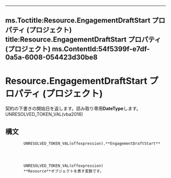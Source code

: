 

---
ms.Toctitle:Resource.EngagementDraftStart プロパティ (プロジェクト)
title:Resource.EngagementDraftStart プロパティ (プロジェクト)
ms.ContentId:54f5399f-e7df-0a5a-6008-054423d30be8
---
# Resource.EngagementDraftStart プロパティ (プロジェクト)




契約の下書きの開始日を返します。読み取り専用**DateType**します。UNRESOLVED_TOKEN_VAL(vba2016)

## 構文

            UNRESOLVED_TOKEN_VAL(offexpression).**EngagementDraftStart**




            UNRESOLVED_TOKEN_VAL(offexpression)
            **Resource**オブジェクトを表す変数です。




